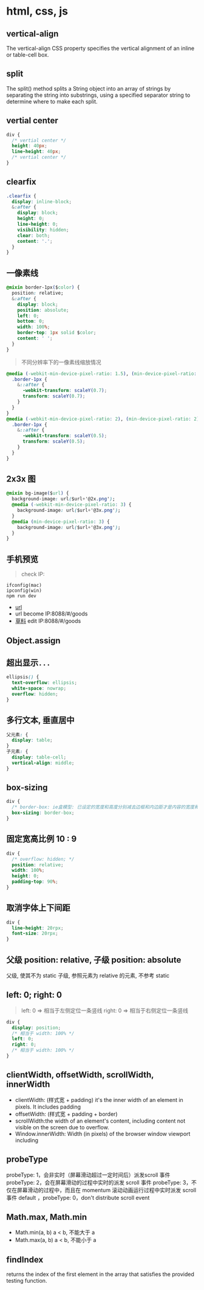 ﻿# html, css, js

## vertical-align

The vertical-align CSS property specifies the vertical alignment of an inline or table-cell box.

## split

The split() method splits a String object into an array of strings by separating the string into substrings, using a specified separator string to determine where to make each split.

## vertial center

```css
div {
  /* vertial center */
  height: 40px;
  line-height: 40px;
  /* vertial center */
}
```

## clearfix

```css
.clearfix {
  display: inline-block;
  &:after {
    display: block;
    height: 0;
    line-height: 0;
    visibility: hidden;
    clear: both;
    content: '.';
  }
}
```

## 一像素线

```css
@mixin border-1px($color) {
  position: relative;
  &:after {
    display: block;
    position: absolute;
    left: 0;
    bottom: 0;
    width: 100%;
    border-top: 1px solid $color;
    content: ' ';
  }
}
```

> 不同分辨率下的一像素线缩放情况

```css
@media (-webkit-min-device-pixel-ratio: 1.5), (min-device-pixel-ratio: 1.5) {
  .border-1px {
    &::after {
      -webkit-transform: scaleY(0.7);
      transform: scaleY(0.7);
    }
  }
}
@media (-webkit-min-device-pixel-ratio: 2), (min-device-pixel-ratio: 2) {
  .border-1px {
    &::after {
      -webkit-transform: scaleY(0.5);
      transform: scaleY(0.5);
    }
  }
}
```

## 2x3x 图

```css
@mixin bg-image($url) {
  background-image: url($url+'@2x.png');
  @media (-webkit-min-device-pixel-ratio: 3) {
    background-image: url($url+'@3x.png');
  }
  @media (min-device-pixel-ratio: 3) {
    background-image: url($url+'@3x.png');
  }
}
```

## 手机预览

> check IP:

```console
ifconfig(mac)
ipconfig(win)
npm run dev
```

- [url](localhost:8088/#/goods)
- url become IP:8088/#/goods
- [草料](https://cli.im/) edit IP:8088/#/goods

## Object.assign

## 超出显示`...`

```css
ellipsis() {
  text-overflow: ellipsis;
  white-space: nowrap;
  overflow: hidden;
}
```

## 多行文本, 垂直居中

```css
父元素: {
  display: table;
}
子元素: {
  display: table-cell;
  vertical-align: middle;
}
```

## box-sizing

```css
div {
  /* border-box: ie盒模型: 已设定的宽度和高度分别减去边框和内边距才是内容的宽度和高度。 */
  box-sizing: border-box;
}
```

## 固定宽高比例 10 : 9

```css
div {
  /* overflow: hidden; */
  position: relative;
  width: 100%;
  height: 0;
  padding-top: 90%;
}
```

## 取消字体上下间距

```css
div {
  line-height: 20rpx;
  font-size: 20rpx;
}
```

## 父级 position: relative, 子级 position: absolute

父级, 使其不为 static
子级, 参照元素为 relative 的元素, 不参考 static

## left: 0; right: 0

> left: 0 => 相当于左侧定位一条竖线
> right: 0 => 相当于右侧定位一条竖线

```css
div {
  display: position;
  /* 相当于 width: 100% */
  left: 0;
  right: 0;
  /* 相当于 width: 100% */
}
```

## clientWidth, offsetWidth, scrollWidth, innerWidth

- clientWidth: (样式宽 + padding) it's the inner width of an element in pixels. It includes padding
- offsetWidth: (样式宽 + padding + border)
- scrollWidth:the width of an element's content, including content not visible on the screen due to overflow.
- Window.innerWidth: Width (in pixels) of the browser window viewport including

## probeType

probeType: 1，会非实时（屏幕滑动超过一定时间后）派发scroll 事件
probeType: 2，会在屏幕滑动的过程中实时的派发 scroll 事件
probeType: 3，不仅在屏幕滑动的过程中，而且在 momentum 滚动动画运行过程中实时派发 scroll 事件
default ，probeType: 0，don't distribute scroll event

## Math.max, Math.min

- Math.min(a, b) a < b, 不能大于 a
- Math.max(a, b) a < b, 不能小于 a

## findIndex

returns the index of the first element in the array that satisfies the provided testing function.
